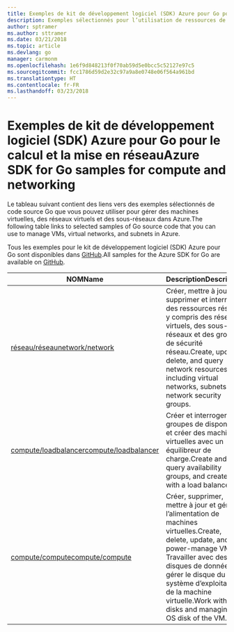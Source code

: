 ```yaml
---
title: Exemples de kit de développement logiciel (SDK) Azure pour Go pour le calcul et la mise en réseau
description: Exemples sélectionnés pour l’utilisation de ressources de calcul telles que des machines virtuelles et des réseaux virtuels à partir du kit de développement logiciel (SDK) Azure pour Go.
author: sptramer
ms.author: sttramer
ms.date: 03/21/2018
ms.topic: article
ms.devlang: go
manager: carmonm
ms.openlocfilehash: 1e6f9d848213f0f70ab59d5e0bcc5c52127e97c5
ms.sourcegitcommit: fcc1786d59d2e32c97a9a8e0748e06f564a961bd
ms.translationtype: HT
ms.contentlocale: fr-FR
ms.lasthandoff: 03/23/2018
---
```

# <a name="azure-sdk-for-go-samples-for-compute-and-networking"></a><span data-ttu-id="63a1b-103">Exemples de kit de développement logiciel (SDK) Azure pour Go pour le calcul et la mise en réseau</span><span class="sxs-lookup"><span data-stu-id="63a1b-103">Azure SDK for Go samples for compute and networking</span></span>

<span data-ttu-id="63a1b-104">Le tableau suivant contient des liens vers des exemples sélectionnés de code source Go que vous pouvez utiliser pour gérer des machines virtuelles, des réseaux virtuels et des sous-réseaux dans Azure.</span><span class="sxs-lookup"><span data-stu-id="63a1b-104">The following table links to selected samples of Go source code that you can use to manage VMs, virtual networks, and subnets in Azure.</span></span> 

<span data-ttu-id="63a1b-105">Tous les exemples pour le kit de développement logiciel (SDK) Azure pour Go sont disponibles dans [GitHub](https://github.com/Azure-Samples/azure-sdk-for-go-samples).</span><span class="sxs-lookup"><span data-stu-id="63a1b-105">All samples for the Azure SDK for Go are available on [GitHub](https://github.com/Azure-Samples/azure-sdk-for-go-samples).</span></span>

| <span data-ttu-id="63a1b-106">NOM</span><span class="sxs-lookup"><span data-stu-id="63a1b-106">Name</span></span> | <span data-ttu-id="63a1b-107">Description</span><span class="sxs-lookup"><span data-stu-id="63a1b-107">Description</span></span> |
|------|-------------|
| [<span data-ttu-id="63a1b-108">réseau/réseau</span><span class="sxs-lookup"><span data-stu-id="63a1b-108">network/network</span></span>](https://github.com/Azure-Samples/azure-sdk-for-go-samples/blob/master/network/network.go) | <span data-ttu-id="63a1b-109">Créer, mettre à jour, supprimer et interroger des ressources réseau, y compris des réseaux virtuels, des sous-réseaux et des groupes de sécurité réseau.</span><span class="sxs-lookup"><span data-stu-id="63a1b-109">Create, update, delete, and query network resources including virtual networks, subnets, and network security groups.</span></span> |
| [<span data-ttu-id="63a1b-110">compute/loadbalancer</span><span class="sxs-lookup"><span data-stu-id="63a1b-110">compute/loadbalancer</span></span>](https://github.com/Azure-Samples/azure-sdk-for-go-samples/blob/master/compute/loadbalancer.go) | <span data-ttu-id="63a1b-111">Créer et interroger des groupes de disponibilité et créer des machines virtuelles avec un équilibreur de charge.</span><span class="sxs-lookup"><span data-stu-id="63a1b-111">Create and query availability groups, and create VMs with a load balancer.</span></span> |
| [<span data-ttu-id="63a1b-112">compute/compute</span><span class="sxs-lookup"><span data-stu-id="63a1b-112">compute/compute</span></span>](https://github.com/Azure-Samples/azure-sdk-for-go-samples/blob/master/compute/compute.go) | <span data-ttu-id="63a1b-113">Créer, supprimer, mettre à jour et gérer l’alimentation de machines virtuelles.</span><span class="sxs-lookup"><span data-stu-id="63a1b-113">Create, delete, update, and power-manage VMs.</span></span> <span data-ttu-id="63a1b-114">Travailler avec des disques de données et gérer le disque du système d’exploitation de la machine virtuelle.</span><span class="sxs-lookup"><span data-stu-id="63a1b-114">Work with data disks and managing the OS disk of the VM.</span></span> |

